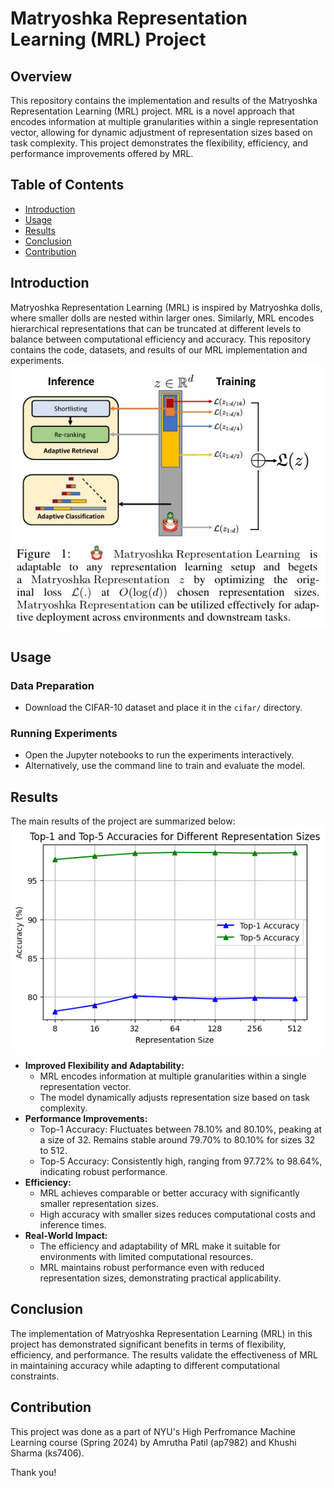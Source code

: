 # Matryoshka Representation Learning (MRL) Project

## Overview
This repository contains the implementation and results of the Matryoshka Representation Learning (MRL) project. MRL is a novel approach that encodes information at multiple granularities within a single representation vector, allowing for dynamic adjustment of representation sizes based on task complexity. This project demonstrates the flexibility, efficiency, and performance improvements offered by MRL.

## Table of Contents
- [Introduction](#introduction)
- [Usage](#usage)
- [Results](#results)
- [Conclusion](#conclusion)
- [Contribution](#contribution)

## Introduction
Matryoshka Representation Learning (MRL) is inspired by Matryoshka dolls, where smaller dolls are nested within larger ones. Similarly, MRL encodes hierarchical representations that can be truncated at different levels to balance between computational efficiency and accuracy. This repository contains the code, datasets, and results of our MRL implementation and experiments.
![MRLFlowDiagram](Results/MRLFlowDiagram.jpg)

## Usage
### Data Preparation
- Download the CIFAR-10 dataset and place it in the `cifar/` directory.

### Running Experiments
- Open the Jupyter notebooks to run the experiments interactively.
- Alternatively, use the command line to train and evaluate the model.

## Results
The main results of the project are summarized below:
![Results](Results/Accuracy.png)

- **Improved Flexibility and Adaptability:**
  - MRL encodes information at multiple granularities within a single representation vector.
  - The model dynamically adjusts representation size based on task complexity.
- **Performance Improvements:**
  - Top-1 Accuracy: Fluctuates between 78.10% and 80.10%, peaking at a size of 32. Remains stable around 79.70% to 80.10% for sizes 32 to 512.
  - Top-5 Accuracy: Consistently high, ranging from 97.72% to 98.64%, indicating robust performance.
- **Efficiency:**
  - MRL achieves comparable or better accuracy with significantly smaller representation sizes.
  - High accuracy with smaller sizes reduces computational costs and inference times.
- **Real-World Impact:**
  - The efficiency and adaptability of MRL make it suitable for environments with limited computational resources.
  - MRL maintains robust performance even with reduced representation sizes, demonstrating practical applicability.

## Conclusion
The implementation of Matryoshka Representation Learning (MRL) in this project has demonstrated significant benefits in terms of flexibility, efficiency, and performance. The results validate the effectiveness of MRL in maintaining accuracy while adapting to different computational constraints.

## Contribution
This project was done as a part of NYU's High Perfromance Machine Learning course (Spring 2024) by Amrutha Patil (ap7982) and Khushi Sharma (ks7406).

Thank you!

